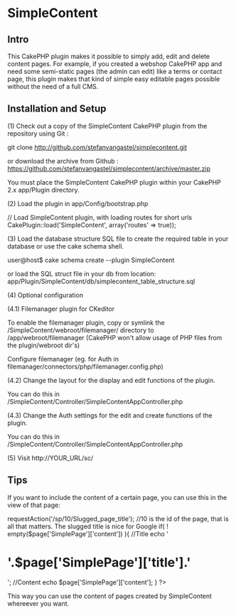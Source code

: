SimpleContent
========================

Intro
----------------------
This CakePHP plugin makes it possible to simply add, edit and delete content pages. For example, if you created a webshop CakePHP app and need some semi-static pages (the admin can edit) like a terms or contact page, this plugin makes that kind of simple easy editable pages possible without the need of a full CMS.


Installation and Setup
----------------------

(1) Check out a copy of the SimpleContent CakePHP plugin from the repository using Git :

git clone http://github.com/stefanvangastel/simplecontent.git

or download the archive from Github : https://github.com/stefanvangastel/simplecontent/archive/master.zip

You must place the SimpleContent CakePHP plugin within your CakePHP 2.x app/Plugin directory.

(2) Load the plugin in app/Config/bootstrap.php

// Load SimpleContent plugin, with loading routes for short urls
CakePlugin::load('SimpleContent', array('routes' => true));

(3) Load the database structure SQL file to create the required table in your database or use the cake schema shell.

user@host$ cake schema create --plugin SimpleContent 

or load the SQL struct file in your db from location: app/Plugin/SimpleContent/db/simplecontent_table_structure.sql

(4) Optional configuration

(4.1) Filemanager plugin for CKeditor

To enable the filemanager plugin, copy or symlink the /SimpleContent/webroot/filemanager/ directory to /app/webroot/filemanager
(CakePHP won't allow usage of PHP files from the plugin/webroot dir's)

Configure filemanager (eg. for Auth in filemanager/connectors/php/filemanager.config.php)

(4.2)  Change the layout for the display and edit functions of the plugin.

You can do this in /SimpleContent/Controller/SimpleContentAppController.php

(4.3)  Change the Auth settings for the edit and create functions of the plugin.

You can do this in /SimpleContent/Controller/SimpleContentAppController.php

(5) Visit http://YOUR_URL/sc/

Tips
------------------------
If you want to include the content of a certain page, you can use this in the view of that page:

<?php
$page = $this->requestAction('/sp/10/Slugged_page_title'); //10 is the id of the page, that is all that matters. The slugged title is nice for Google

if( ! empty($page['SimplePage']['content']) ){
	
	//Title
	echo '<h1>'.$page['SimplePage']['title'].'</h1>';
	
	//Content
	echo $page['SimplePage']['content']; 
}
?>

This way you can use the content of pages created by SimpleContent whereever you want.
